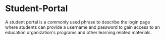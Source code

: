 # Student-Portal
A student portal is a commonly used phrase to describe the login page where students can provide a username and password to gain access to an education organization's programs and other learning related materials.
